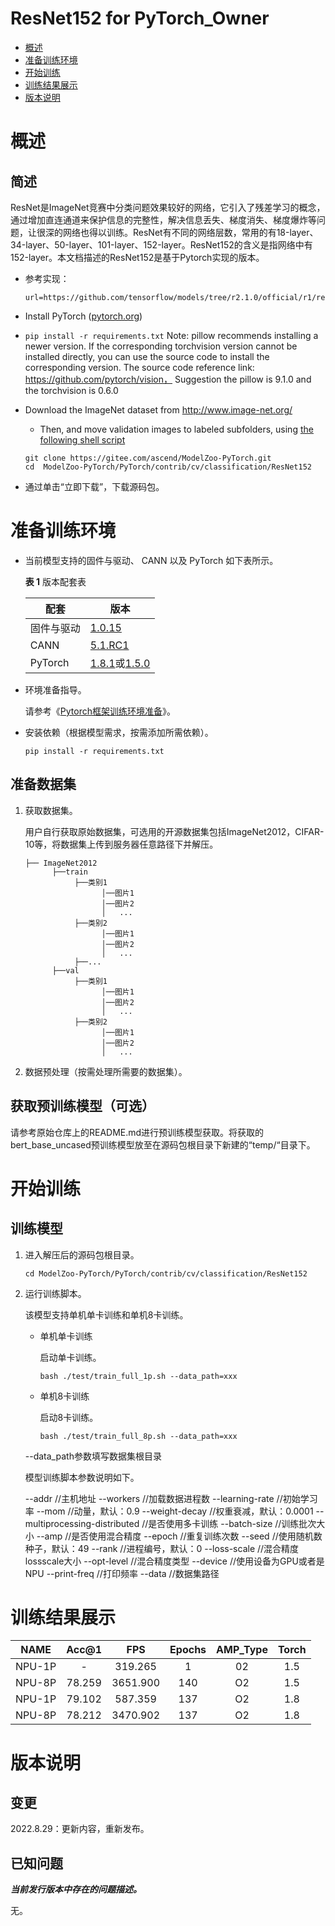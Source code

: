 # ResNet152 for PyTorch\_Owner

-   [概述](#概述)
-   [准备训练环境](#准备训练环境)
-   [开始训练](#开始训练)
-   [训练结果展示](#训练结果展示)
-   [版本说明](#版本说明)

# 概述

## 简述
ResNet是ImageNet竞赛中分类问题效果较好的网络，它引入了残差学习的概念，通过增加直连通道来保护信息的完整性，解决信息丢失、梯度消失、梯度爆炸等问题，让很深的网络也得以训练。ResNet有不同的网络层数，常用的有18-layer、34-layer、50-layer、101-layer、152-layer。ResNet152的含义是指网络中有152-layer。本文档描述的ResNet152是基于Pytorch实现的版本。

- 参考实现：

  ```
  url=https://github.com/tensorflow/models/tree/r2.1.0/official/r1/resnet
  ```

- Install PyTorch ([pytorch.org](http://pytorch.org))
- `pip install -r requirements.txt`
  Note: pillow recommends installing a newer version. If the corresponding torchvision version cannot be installed directly, you can use the source code to install the corresponding version. The source code reference link: https://github.com/pytorch/vision，
Suggestion the pillow is 9.1.0 and the torchvision is 0.6.0
- Download the ImageNet dataset from http://www.image-net.org/
    - Then, and move validation images to labeled subfolders, using [the following shell script](https://raw.githubusercontent.com/soumith/imagenetloader.torch/master/valprep.sh)

  ```
  git clone https://gitee.com/ascend/ModelZoo-PyTorch.git    
  cd  ModelZoo-PyTorch/PyTorch/contrib/cv/classification/ResNet152
  ```

- 通过单击“立即下载”，下载源码包。

# 准备训练环境

- 当前模型支持的固件与驱动、 CANN 以及 PyTorch 如下表所示。

  **表 1**  版本配套表

  | 配套       | 版本                                                         |
  | ---------- | ------------------------------------------------------------ |
  | 固件与驱动 | [1.0.15](https://www.hiascend.com/hardware/firmware-drivers?tag=commercial) |
  | CANN       | [5.1.RC1](https://www.hiascend.com/software/cann/commercial?version=5.1.RC1) |
  | PyTorch    | [1.8.1](https://gitee.com/ascend/pytorch/tree/master/)或[1.5.0](https://gitee.com/ascend/pytorch/tree/v1.5.0/) |

- 环境准备指导。

  请参考《[Pytorch框架训练环境准备](https://www.hiascend.com/document/detail/zh/ModelZoo/pytorchframework/ptes)》。
  
- 安装依赖（根据模型需求，按需添加所需依赖）。

  ```
  pip install -r requirements.txt
  ```

## 准备数据集

1. 获取数据集。

   用户自行获取原始数据集，可选用的开源数据集包括ImageNet2012，CIFAR-10等，将数据集上传到服务器任意路径下并解压。

   ```
   ├── ImageNet2012
         ├──train
              ├──类别1
                    │──图片1
                    │──图片2
                    │   ...       
              ├──类别2
                    │──图片1
                    │──图片2
                    │   ...   
              ├──...                     
         ├──val  
              ├──类别1
                    │──图片1
                    │──图片2
                    │   ...       
              ├──类别2
                    │──图片1
                    │──图片2
                    │   ...              
   ```

2. 数据预处理（按需处理所需要的数据集）。

## 获取预训练模型（可选）

请参考原始仓库上的README.md进行预训练模型获取。将获取的bert\_base\_uncased预训练模型放至在源码包根目录下新建的“temp/“目录下。

# 开始训练

## 训练模型

1. 进入解压后的源码包根目录。

   ```
   cd ModelZoo-PyTorch/PyTorch/contrib/cv/classification/ResNet152
   ```

2. 运行训练脚本。

   该模型支持单机单卡训练和单机8卡训练。

   - 单机单卡训练

     启动单卡训练。

     ```
     bash ./test/train_full_1p.sh --data_path=xxx
     ```

   - 单机8卡训练

     启动8卡训练。

     ```
     bash ./test/train_full_8p.sh --data_path=xxx
     ```

   --data\_path参数填写数据集根目录

   模型训练脚本参数说明如下。

    --addr                              //主机地址
    --workers                           //加载数据进程数 
    --learning-rate                     //初始学习率
    --mom                               //动量，默认：0.9
    --weight-decay                      //权重衰减，默认：0.0001
    --multiprocessing-distributed       //是否使用多卡训练
    --batch-size                        //训练批次大小
    --amp                               //是否使用混合精度
    --epoch                             //重复训练次数
    --seed                              //使用随机数种子，默认：49
    --rank                              //进程编号，默认：0
    --loss-scale                        //混合精度lossscale大小
    --opt-level                         //混合精度类型
    --device                            //使用设备为GPU或者是NPU
    --print-freq                        //打印频率
    --data                              //数据集路径

# 训练结果展示

| NAME     | Acc@1    | FPS       | Epochs   | AMP_Type | Torch  |
| :------: | :------: | :------:  | :------: | :------: |:------:|
| NPU-1P   |  -       | 319.265   |  1       | 02       | 1.5    |
| NPU-8P   | 78.259   | 3651.900  | 140      | O2       | 1.5    |
| NPU-1P   | 79.102   | 587.359   | 137      | O2       | 1.8    |
| NPU-8P   | 78.212   | 3470.902  | 137      | O2       | 1.8    |

# 版本说明

## 变更

2022.8.29：更新内容，重新发布。

## 已知问题

**_当前发行版本中存在的问题描述。_**

无。